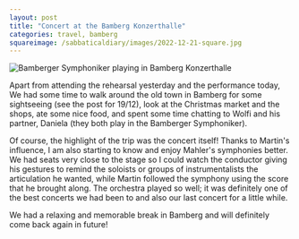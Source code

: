 ```yaml
---
layout: post
title: "Concert at the Bamberg Konzerthalle"
categories: travel, bamberg
squareimage: /sabbaticaldiary/images/2022-12-21-square.jpg
---
```

<img src="/sabbaticaldiary/images/2022-12-21.jpg" alt="Bamberger Symphoniker playing in Bamberg Konzerthalle" class="center">

Apart from attending the rehearsal yesterday and the performance today, We had some time to walk around the old town in Bamberg for some sightseeing (see the post for 19/12), look at the Christmas market and the shops, ate some nice food, and spent some time chatting to Wolfi and his partner, Daniela (they both play in the Bamberger Symphoniker). 

Of course, the highlight of the trip was the concert itself! Thanks to Martin's influence, I am also starting to know and enjoy Mahler's symphonies better. We had seats very close to the stage so I could watch the conductor giving his gestures to remind the soloists or groups of instrumentalists the articulation he wanted, while Martin followed the symphony using the score that he brought along. The orchestra played so well; it was definitely one of the best concerts we had been to and also our last concert for a little while.

We had a relaxing and memorable break in Bamberg and will definitely come back again in future!